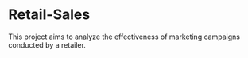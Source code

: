# Retail-Sales
This project aims to analyze the effectiveness of marketing campaigns conducted by a retailer.
